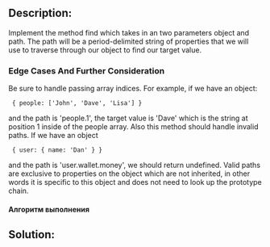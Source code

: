 ## Description:
Implement the method find which takes in an two parameters object and path. The path will be a period-delimited string of properties that we will use to traverse through our object to find our target value.



### Edge Cases And Further Consideration
Be sure to handle passing array indices. For example, if we have an object:
```
 { people: ['John', 'Dave', 'Lisa'] }
 ```
 and the path is 'people.1', the target value is 'Dave' which is the string at position 1 inside of the people array.
Also this method should handle invalid paths.
If we have an object
```
 { user: { name: 'Dan' } }
 ```
 and the path is 'user.wallet.money', we should return undefined.
 Valid paths are exclusive to properties on the object which are not inherited, in other words it is specific to this object and does not need to look up the prototype chain.


#### Алгоритм выполнения



## Solution:

```javascript



```
